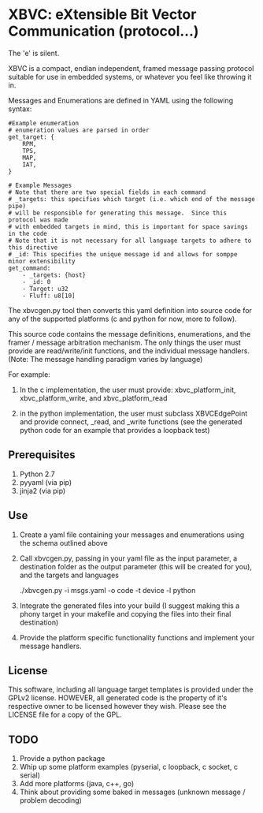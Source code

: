 XBVC: eXtensible Bit Vector Communication (protocol...)
=======================================================

The 'e' is silent.

XBVC is a compact, endian independent, framed message passing protocol
suitable for use in embedded systems, or whatever you feel like
throwing it in.

Messages and Enumerations are defined in YAML using the following
syntax:

	#Example enumeration
	# enumeration values are parsed in order
	get_target: {
		RPM,
		TPS,
		MAP,
		IAT,
	}

	# Example Messages
	# Note that there are two special fields in each command
	# _targets: this specifies which target (i.e. which end of the message pipe)
	# will be responsible for generating this message.  Since this protocol was made
	# with embedded targets in mind, this is important for space savings in the code
	# Note that it is not necessary for all language targets to adhere to this directive
	# _id: This specifies the unique message id and allows for somppe minor extensibility
	get_command:
		- _targets: {host}
		- _id: 0
		- Target: u32
		- Fluff: u8[10]

The xbvcgen.py tool then converts this yaml definition into source
code for any of the supported platforms (c and python for now, more to
follow).

This source code contains the message definitions, enumerations, and the
framer / message arbitration mechanism.  The only things the user must
provide are read/write/init functions, and the individual message
handlers. (Note: The message handling paradigm varies by language)

For example:
1. In the c implementation, the user must provide: xbvc_platform_init,
   xbvc_platform_write, and xbvc_platform_read

2. in the python implementation, the user must subclass XBVCEdgePoint
   and provide connect, _read, and _write functions (see the generated
   python code for an example that provides a loopback test)

## Prerequisites
1. Python 2.7
2. pyyaml (via pip)
3. jinja2 (via pip)

## Use
1. Create a yaml file containing your messages and enumerations using
   the schema outlined above
2. Call xbvcgen.py, passing in your yaml file as the input parameter,
   a destination folder as the output parameter (this will be created
   for you), and the targets and languages

	./xbvcgen.py -i msgs.yaml -o code -t device -l python

3. Integrate the generated files into your build (I suggest making
   this a phony target in your makefile and copying the files into
   their final destination)

4. Provide the platform specific functionality functions and implement
   your message handlers.

## License
This software, including all language target templates is provided
under the GPLv2 license.  HOWEVER, all generated code is the property
of it's respective owner to be licensed however they wish.  Please see
the LICENSE file for a copy of the GPL.

## TODO
1. Provide a python package
2. Whip up some platform examples (pyserial, c loopback, c socket, c
   serial)
3. Add more platforms (java, c++, go)
4. Think about providing some baked in messages (unknown message /
   problem decoding)

